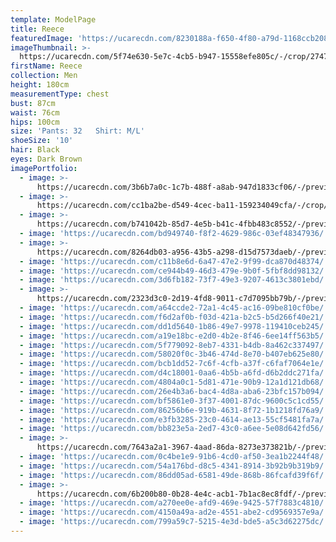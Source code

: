 ```yaml
---
template: ModelPage
title: Reece
featuredImage: 'https://ucarecdn.com/8230188a-f650-4f80-a79d-1168ccb208d0/'
imageThumbnail: >-
  https://ucarecdn.com/5f74e630-5e7c-4cb5-b947-15558efe805c/-/crop/2747x1921/1888,786/-/preview/-/rotate/90/
firstName: Reece
collection: Men
height: 180cm
measurementType: chest
bust: 87cm
waist: 76cm
hips: 100cm
size: 'Pants: 32   Shirt: M/L'
shoeSize: '10'
hair: Black
eyes: Dark Brown
imagePortfolio:
  - image: >-
      https://ucarecdn.com/3b6b7a0c-1c7b-488f-a8ab-947d1833cf06/-/preview/-/rotate/90/
  - image: >-
      https://ucarecdn.com/cc1ba2be-d549-4cec-ba11-159234049cfa/-/crop/1791x1632/304,0/-/preview/
  - image: >-
      https://ucarecdn.com/b741042b-85d7-4e5b-b41c-4fbb483c8552/-/preview/-/rotate/90/
  - image: 'https://ucarecdn.com/bd949740-f8f2-4629-986c-03ef48347936/'
  - image: >-
      https://ucarecdn.com/8264db03-a956-43b5-a298-d15d7573daeb/-/preview/-/rotate/90/
  - image: 'https://ucarecdn.com/c11b8e6d-6a47-47e2-9f99-dca870d48374/'
  - image: 'https://ucarecdn.com/ce944b49-46d3-479e-9b0f-5fbf8dd98132/'
  - image: 'https://ucarecdn.com/3d6fb182-73f7-49e3-9207-4613c3801ebd/'
  - image: >-
      https://ucarecdn.com/2323d3c0-2d19-4fd8-9011-c7d7095bb79b/-/preview/-/rotate/90/
  - image: 'https://ucarecdn.com/a64ccde2-72a1-4c45-ac16-09be810cf0be/'
  - image: 'https://ucarecdn.com/f6d2af0b-f03d-421a-b2c5-b5d266f40e21/'
  - image: 'https://ucarecdn.com/dd1d5640-1b86-49e7-9978-119410ceb245/'
  - image: 'https://ucarecdn.com/a19e18bc-e2d0-4b2e-8f46-6ee14ff563b5/'
  - image: 'https://ucarecdn.com/5f779092-8eb7-4331-b4db-8a462c337497/'
  - image: 'https://ucarecdn.com/58020f0c-3b46-474d-8e70-b407eb625e80/'
  - image: 'https://ucarecdn.com/bcb1dd52-7c6f-4cfb-a37f-c6faf7064e1e/'
  - image: 'https://ucarecdn.com/d4c18001-0aa6-4b5b-a6fd-d6b2ddc271fa/'
  - image: 'https://ucarecdn.com/4804a0c1-5d81-471e-90b9-12a1d121db68/'
  - image: 'https://ucarecdn.com/26e4b3a6-bac4-4d8a-aba6-23bfc157b094/'
  - image: 'https://ucarecdn.com/bf5861e0-3f37-4001-87dc-9600c5c1cd55/'
  - image: 'https://ucarecdn.com/86256b6e-919b-4631-8f72-1b1218fd76a9/'
  - image: 'https://ucarecdn.com/e3fb3285-23c0-4614-ae13-55cf5481fa7a/'
  - image: 'https://ucarecdn.com/bb823e5a-2ed7-43c0-a6ee-5e08d642fd56/'
  - image: >-
      https://ucarecdn.com/7643a2a1-3967-4aad-86da-8273e373821b/-/preview/-/rotate/270/
  - image: 'https://ucarecdn.com/0c4be1e9-91b6-4cd0-af50-3ea1b2244f48/'
  - image: 'https://ucarecdn.com/54a176bd-d8c5-4341-8914-3b92b9b319b9/'
  - image: 'https://ucarecdn.com/86dd05ad-6581-49de-868b-86fcafd39f6f/'
  - image: >-
      https://ucarecdn.com/6b200b80-0b28-4e4c-acb1-7b1ac8ec8fdf/-/preview/-/rotate/270/
  - image: 'https://ucarecdn.com/a270ee0e-afd9-469e-9425-57f7883c4810/'
  - image: 'https://ucarecdn.com/4150a49a-ad2e-4551-abe2-cd9569357e9a/'
  - image: 'https://ucarecdn.com/799a59c7-5215-4e3d-bde5-a5c3d62275dc/'
---
```


